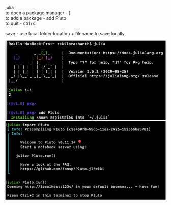 julia    
to open a package manager - ]   
to add a package - add Pluto   
to quit - ctrl+c    

save - use local folder location + filename to save locally

![Alt text](/img/julia1.png?raw=true "Julia")
![Alt text](/img/pluto1.png?raw=true "Pluto")
